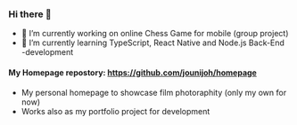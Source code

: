 ### Hi there 👋

- 🔭 I’m currently working on online Chess Game for mobile (group project)
- 🌱 I’m currently learning TypeScript, React Native and Node.js Back-End -development

#### My Homepage repostory:  https://github.com/jounijoh/homepage 
- My personal homepage to showcase film photoraphity (only my own for now)
- Works also as my portfolio project for development
